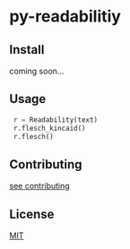# py-readabilitiy

## Install

coming soon...

## Usage

```python
 r = Readability(text)
 r.flesch_kincaid()
 r.flesch()
```

## Contributing

[see contributing](CONTRIBUTING.md)

## License

[MIT](LICENSE)

